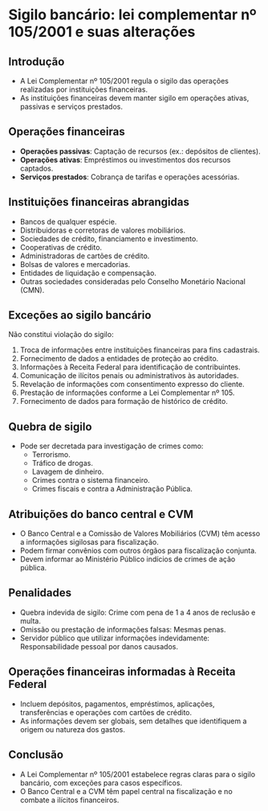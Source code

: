# Sigilo bancário: lei complementar nº 105/2001 e suas alterações

## Introdução
- A Lei Complementar nº 105/2001 regula o sigilo das operações realizadas por instituições financeiras.
- As instituições financeiras devem manter sigilo em operações ativas, passivas e serviços prestados.

## Operações financeiras
- **Operações passivas**: Captação de recursos (ex.: depósitos de clientes).
- **Operações ativas**: Empréstimos ou investimentos dos recursos captados.
- **Serviços prestados**: Cobrança de tarifas e operações acessórias.

## Instituições financeiras abrangidas
- Bancos de qualquer espécie.
- Distribuidoras e corretoras de valores mobiliários.
- Sociedades de crédito, financiamento e investimento.
- Cooperativas de crédito.
- Administradoras de cartões de crédito.
- Bolsas de valores e mercadorias.
- Entidades de liquidação e compensação.
- Outras sociedades consideradas pelo Conselho Monetário Nacional (CMN).

## Exceções ao sigilo bancário
Não constitui violação do sigilo:
1. Troca de informações entre instituições financeiras para fins cadastrais.
2. Fornecimento de dados a entidades de proteção ao crédito.
3. Informações à Receita Federal para identificação de contribuintes.
4. Comunicação de ilícitos penais ou administrativos às autoridades.
5. Revelação de informações com consentimento expresso do cliente.
6. Prestação de informações conforme a Lei Complementar nº 105.
7. Fornecimento de dados para formação de histórico de crédito.

## Quebra de sigilo
- Pode ser decretada para investigação de crimes como:
  - Terrorismo.
  - Tráfico de drogas.
  - Lavagem de dinheiro.
  - Crimes contra o sistema financeiro.
  - Crimes fiscais e contra a Administração Pública.

## Atribuições do banco central e CVM
- O Banco Central e a Comissão de Valores Mobiliários (CVM) têm acesso a informações sigilosas para fiscalização.
- Podem firmar convênios com outros órgãos para fiscalização conjunta.
- Devem informar ao Ministério Público indícios de crimes de ação pública.

## Penalidades
- Quebra indevida de sigilo: Crime com pena de 1 a 4 anos de reclusão e multa.
- Omissão ou prestação de informações falsas: Mesmas penas.
- Servidor público que utilizar informações indevidamente: Responsabilidade pessoal por danos causados.

## Operações financeiras informadas à Receita Federal
- Incluem depósitos, pagamentos, empréstimos, aplicações, transferências e operações com cartões de crédito.
- As informações devem ser globais, sem detalhes que identifiquem a origem ou natureza dos gastos.

## Conclusão
- A Lei Complementar nº 105/2001 estabelece regras claras para o sigilo bancário, com exceções para casos específicos.
- O Banco Central e a CVM têm papel central na fiscalização e no combate a ilícitos financeiros.